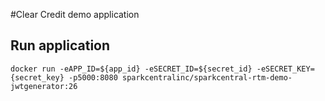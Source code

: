 #Clear Credit demo application
## Run application
`docker run -eAPP_ID=${app_id} -eSECRET_ID=${secret_id} -eSECRET_KEY={secret_key} -p5000:8080 sparkcentralinc/sparkcentral-rtm-demo-jwtgenerator:26`
